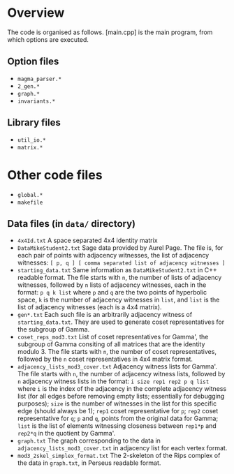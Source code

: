 # Overview

The code is organised as follows.
[main.cpp] is the main program, from which options are executed.

## Option files

* `magma_parser.*`
* `2_gen.*`
* `graph.*`
* `invariants.*`

## Library files

* `util_io.*`
* `matrix.*`

# Other code files

* `global.*`
* `makefile`

## Data files (in `data/` directory)

* `4x4Id.txt` A space separated 4x4 identity matrix
* `DataMikeStudent2.txt` Sage data provided by Aurel Page. 
The file is, for each pair of points with adjacency witnesses, the list of adjacency witnesses:
``
[ p, q ]
[ comma separated list of adjacency witnesses ]
``
* `starting_data.txt` Same information as `DataMikeStudent2.txt` in C++ readable format.
The file starts with `n`, the number of lists of adjacency witnesses, followed by `n` lists of adjacency witnesses, each in the format:
``
p q
k
list
``
where `p` and `q` are the two points of hyperbolic space, `k` is the number of adjacency witnesses in `list`, and `list` is the list of adjacency witnesses (each is a 4x4 matrix).
* `gen*.txt` Each such file is an arbitrarily adjacency witness of `starting_data.txt`.
They are used to generate coset representatives for the subgroup of Gamma.
* `coset_reps_mod3.txt` List of coset representatives for Gamma', the subgroup of Gamma consiting of all matrices that are the identity modulo 3.
The file starts with `n`, the number of coset representatives, followed by the `n` coset representatives in 4x4 matrix format.
* `adjacency_lists_mod3_cover.txt` Adjacency witness lists for Gamma'. 
The file starts with `n`, the number of adjacency witness lists, followed by `n` adjacency witness lists in the format:
``
i size rep1 rep2 p q
list
``
where `i` is the index of the adjacency in the complete adjacency witness list (for all edges before removing empty lists; essentially for debugging purposes); `size` is the number of witnesses in the list for this specific edge (should always be 1); `rep1` coset representative for `p`; `rep2` coset representative for `q`; `p` and `q`, points from the original data for Gamma; `list` is the list of elements witnessing closeness between `rep1*p` and `rep2*q` in the quotient by Gamma'.
* `graph.txt` The graph corresponding to the data in `adjacency_lists_mod3_cover.txt` in adjacency list for each vertex format.
* `mod3_2skel_simplex_format.txt` The 2-skeleton of the Rips complex of the data in `graph.txt`, in Perseus readable format.

